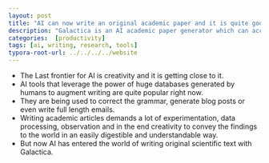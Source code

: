```yaml
---
layout: post
title: "AI can now write an original academic paper and it is quite good."
description: "Galactica is an AI academic paper generator which can access humanity's scientific knowledge to write original academic papers."
categories:  [productivity]
tags: [ai, writing, research, tools]
typora-root-url: ../../../../website
---
```

- The Last frontier for AI is creativity and it is getting close to it.
- AI tools that leverage the power of huge databases generated by humans to augment writing are quite popular right now.
- They are being used to correct the grammar, generate blog posts or even write full length emails.
- Writing academic articles demands a lot of experimentation, data processing, observation and in the end creativity to convey the findings to the world in an easily digestible and understandable way.
- But now AI has entered the world of writing original scientific text with Galactica.